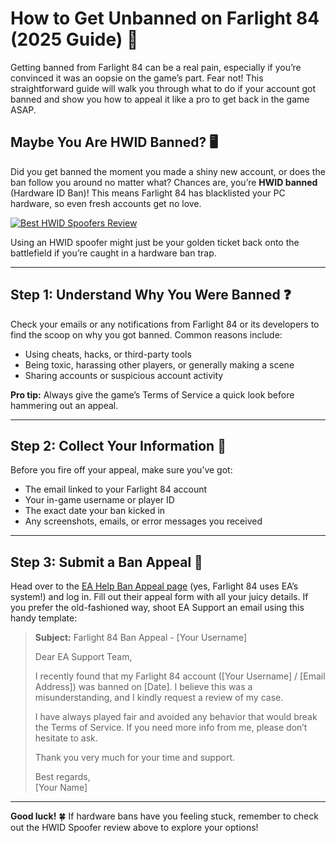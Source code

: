 # How to Get Unbanned on Farlight 84 (2025 Guide) 🚀

Getting banned from Farlight 84 can be a real pain, especially if you’re convinced it was an oopsie on the game’s part. Fear not! This straightforward guide will walk you through what to do if your account got banned and show you how to appeal it like a pro to get back in the game ASAP.

## Maybe You Are HWID Banned? 🖥️

Did you get banned the moment you made a shiny new account, or does the ban follow you around no matter what? Chances are, you’re **HWID banned** (Hardware ID Ban)! This means Farlight 84 has blacklisted your PC hardware, so even fresh accounts get no love.

[![Best HWID Spoofers Review](https://img.shields.io/badge/Best%20HWID%20Spoofers-Read%20Review-brightgreen?style=for-the-badge&logo=origin)](https://hwid-spoofer.mystrikingly.com/)

Using an HWID spoofer might just be your golden ticket back onto the battlefield if you’re caught in a hardware ban trap.

---

## Step 1: Understand Why You Were Banned ❓

Check your emails or any notifications from Farlight 84 or its developers to find the scoop on why you got banned. Common reasons include:
- Using cheats, hacks, or third-party tools  
- Being toxic, harassing other players, or generally making a scene  
- Sharing accounts or suspicious account activity  

**Pro tip:** Always give the game’s Terms of Service a quick look before hammering out an appeal.

---

## Step 2: Collect Your Information 📝

Before you fire off your appeal, make sure you’ve got:
- The email linked to your Farlight 84 account  
- Your in-game username or player ID  
- The exact date your ban kicked in  
- Any screenshots, emails, or error messages you received  

---

## Step 3: Submit a Ban Appeal 📧

Head over to the [EA Help Ban Appeal page](https://help.ea.com/en/help/account/information-about-banned-or-suspended-accounts/) (yes, Farlight 84 uses EA’s system!) and log in. Fill out their appeal form with all your juicy details. If you prefer the old-fashioned way, shoot EA Support an email using this handy template:

> **Subject:** Farlight 84 Ban Appeal - [Your Username]  
>  
> Dear EA Support Team,  
>  
> I recently found that my Farlight 84 account ([Your Username] / [Email Address]) was banned on [Date]. I believe this was a misunderstanding, and I kindly request a review of my case.  
>  
> I have always played fair and avoided any behavior that would break the Terms of Service. If you need more info from me, please don’t hesitate to ask.  
>  
> Thank you very much for your time and support.  
>  
> Best regards,  
> [Your Name]

---

**Good luck!** 🍀 If hardware bans have you feeling stuck, remember to check out the HWID Spoofer review above to explore your options!